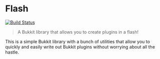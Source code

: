 # Flash
[![Build Status](https://travis-ci.org/Rayzr522/Flash.svg?branch=master)](https://travis-ci.org/Rayzr522/Flash)

> A Bukkit library that allows you to create plugins in a flash!

This is a simple Bukkit library with a bunch of utilities that allow you to quickly and easily write out Bukkit plugins without worrying about all the hastle.
